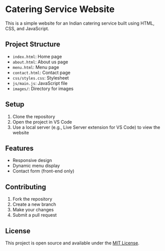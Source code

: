 # Catering Service Website

This is a simple website for an Indian catering service built using HTML, CSS, and JavaScript.

## Project Structure

- `index.html`: Home page
- `about.html`: About us page
- `menu.html`: Menu page
- `contact.html`: Contact page
- `css/styles.css`: Stylesheet
- `js/main.js`: JavaScript file
- `images/`: Directory for images

## Setup

1. Clone the repository
2. Open the project in VS Code
3. Use a local server (e.g., Live Server extension for VS Code) to view the website

## Features

- Responsive design
- Dynamic menu display
- Contact form (front-end only)

## Contributing

1. Fork the repository
2. Create a new branch
3. Make your changes
4. Submit a pull request

## License

This project is open source and available under the [MIT License](LICENSE).
